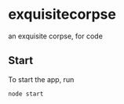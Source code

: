 # exquisitecorpse
an exquisite corpse, for code

## Start
To start the app, run
```shell
node start
```
